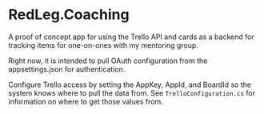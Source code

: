 # RedLeg.Coaching

A proof of concept app for using the Trello API and cards as a backend for tracking items for one-on-ones with my mentoring group.

Right now, it is intended to pull OAuth configuration from the appsettings.json for authentication.

Configure Trello access by setting the AppKey, AppId, and BoardId so the system knows where to pull the data from. See `TrelloConfiguration.cs` for information on where to get those values from.
